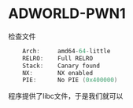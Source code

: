 # ADWORLD-PWN1

检查文件

```c
    Arch:     amd64-64-little
    RELRO:    Full RELRO
    Stack:    Canary found
    NX:       NX enabled
    PIE:      No PIE (0x400000)
```

程序提供了libc文件，于是我们就可以

